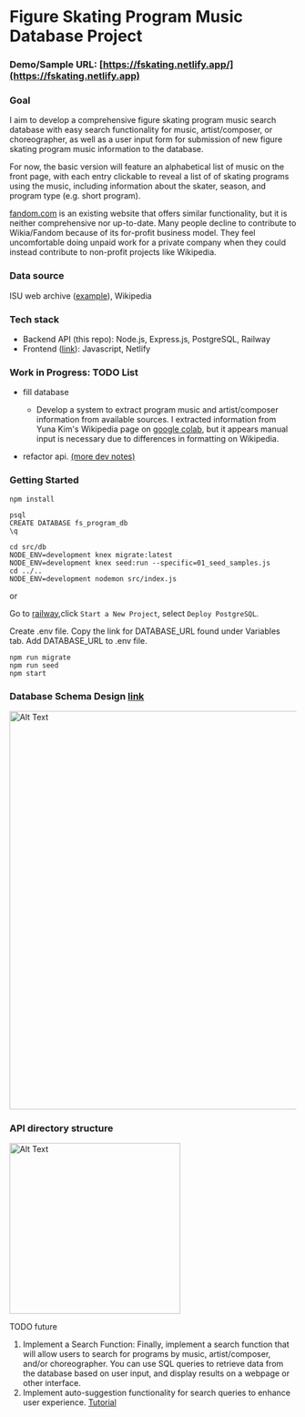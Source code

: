 # Figure Skating Program Music Database Project
### Demo/Sample URL: [https://fskating.netlify.app/](https://fskating.netlify.app)
### Goal

I aim to develop a comprehensive figure skating program music search database with easy search functionality for music, artist/composer, or choreographer, as well as a user input form for submission of new figure skating program music information to the database. 

For now, the basic version will feature an alphabetical list of music on the front page, with each entry clickable to reveal a list of of skating programs using the music, including information about the skater, season, and program type (e.g. short program).

[fandom.com](https://figure-skating.fandom.com/wiki/Category:Music) is an existing website that offers similar functionality, but it is neither comprehensive nor up-to-date. Many people decline to contribute to Wikia/Fandom because of its for-profit business model. They feel uncomfortable doing unpaid work for a private company when they could instead contribute to non-profit projects like Wikipedia.

### Data source

ISU web archive ([example](https://web.archive.org/web/20100527225704/http://www.isuresults.com/bios/isufs00007232.htm)), Wikipedia

### Tech stack
- Backend API (this repo): Node.js, Express.js, PostgreSQL, Railway
- Frontend ([link](http://github.com/wusixuan0/fs-frontend)): Javascript, Netlify

### Work in Progress: TODO List
- fill database
   - Develop a system to extract program music and artist/composer information from available sources. I extracted information from Yuna Kim's Wikipedia page on [google colab](https://colab.research.google.com/drive/1JsfrcGvLFjtNXaVA3U-dQWdBgWq6kOp7?usp=sharing), but it appears manual input is necessary due to differences in formatting on Wikipedia.

- refactor api. [(more dev notes)](https://docs.google.com/document/d/1-Rf1M40dCZ2UMdzquOPsJGLgOZrtC7Zl7IXd4wa28AA/edit?usp=sharing)


### Getting Started

    npm install

    psql
    CREATE DATABASE fs_program_db
    \q

    cd src/db
    NODE_ENV=development knex migrate:latest
    NODE_ENV=development knex seed:run --specific=01_seed_samples.js
    cd ../..
    NODE_ENV=development nodemon src/index.js

or

Go to [railway](https://railway.app/new),click `Start a New Project`, select `Deploy PostgreSQL`.

Create .env file. Copy the link for DATABASE_URL found under Variables tab. Add DATABASE_URL to .env file.

    npm run migrate
    npm run seed
    npm start

### Database Schema Design [link](https://drive.google.com/file/d/1d1Zc450tY9FpdjUUSSOquNJlNDByyX5y/view?usp=sharing)

<img src="https://i.imgur.com/zpRynWj.png" alt="Alt Text" width="700"/>


### API directory structure

<img src="https://i.imgur.com/0zHGdZs.png" alt="Alt Text" width="300"/>

 
TODO future
1. Implement a Search Function: Finally, implement a search function that will allow users to search for programs by music, artist/composer, and/or choreographer. You can use SQL queries to retrieve data from the database based on user input, and display results on a webpage or other interface.
2. Implement auto-suggestion functionality for search queries to enhance user experience. [Tutorial](https://www.educative.io/module/lesson/building-infinite-list/N7EE2Nk5RyN)
